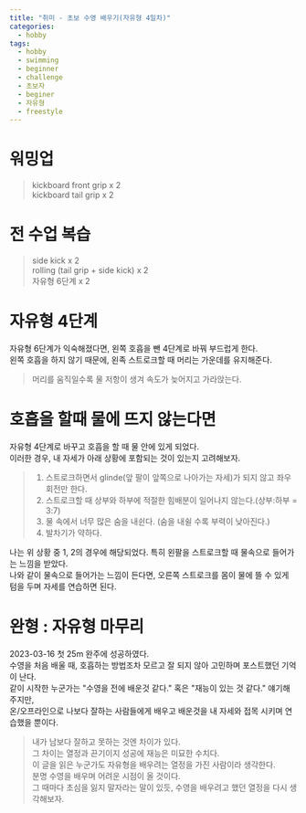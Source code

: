 ```yaml
---
title: "취미 - 초보 수영 배우기(자유형 4일차)"
categories:
  - hobby
tags:
  - hobby
  - swimming
  - beginner
  - challenge
  - 초보자
  - beginer
  - 자유형
  - freestyle
---
```



# 워밍업
> kickboard front grip x 2  
> kickboard tail grip x 2  


# 전 수업 복습
> side kick x 2  
> rolling (tail grip + side kick) x 2  
> 자유형 6단계 x 2  


# 자유형 4단계
자유형 6단계가 익숙해졌다면, 왼쪽 호흡을 뺀 4단계로 바꿔 부드럽게 한다.  
왼쪽 호흡을 하지 않기 때문에, 왼족 스트로크할 때 머리는 가운데를 유지해준다.  
> 머리를 움직일수록 물 저항이 생겨 속도가 늦어지고 가라앉는다.

# 호흡을 할때 물에 뜨지 않는다면
자유형 4단계로 바꾸고 호흡을 할 때 물 안에 있게 되었다.  
이러한 경우, 내 자세가 아래 상황에 포함되는 것이 있는지 고려해보자.


> 1. 스트로크하면서 glinde(앞 팔이 앞쪽으로 나아가는 자세)가 되지 않고 좌우 회전만 한다.
> 2. 스트로크할 때 상부와 하부에 적절한 힘배분이 일어나지 않는다.(상부:하부 = 3:7)
> 3. 물 속에서 너무 많은 숨을 내쉰다. (숨을 내쉴 수록 부력이 낮아진다.)
> 4. 발차기가 약하다. 


나는 위 상황 중 1, 2의 경우에 해당되었다. 특히 왼팔을 스트로크할 때 물속으로 들어가는 느낌을 받았다.  
나와 같이 물속으로 들어가는 느낌이 든다면, 오른쪽 스트로크를 몸이 물에 뜰 수 있게 텀을 두며 자세를 연습하면 된다.


# 완형 : 자유형 마무리
2023-03-16 첫 25m 완주에 성공하였다.  
수영을 처음 배울 때, 호흡하는 방법조차 모르고 잘 되지 않아 고민하며 포스트했던 기억이 난다.  
같이 시작한 누군가는 "수영을 전에 배운것 같다." 혹은 "재능이 있는 것 같다." 얘기해주지만,  
온/오프라인으로 나보다 잘하는 사람들에게 배우고 배운것을 내 자세와 접목 시키며 연습했을 뿐이다.  


> 내가 남보다 잘하고 못하는 것엔 차이가 있다.  
> 그 차이는 열정과 끈기이지 성공에 재능은 미묘한 수치다.  
> 이 글을 읽은 누군가도 자유형을 배우려는 열정을 가진 사람이라 생각한다.  
> 분명 수영을 배우며 어려운 시점이 올 것이다.  
> 그 때마다 초심을 잃지 말자라는 말이 있듯, 수영을 배우려고 했던 열정을 다시 생각해보자.  
